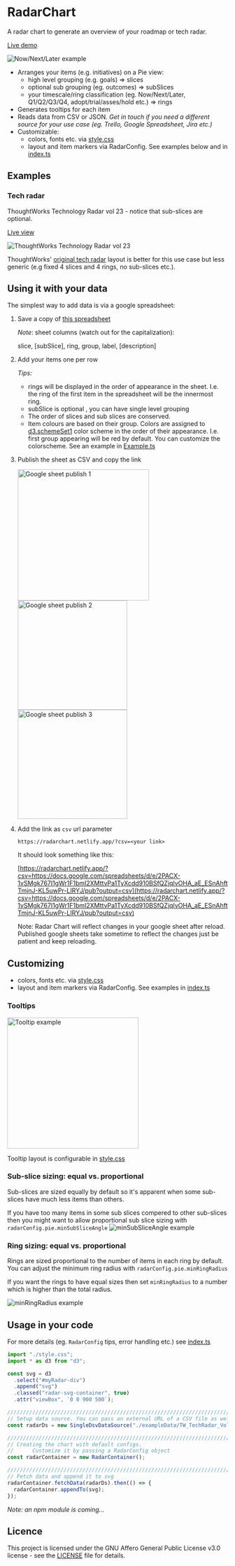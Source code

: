 # RadarChart

A radar chart to generate an overview of your roadmap or tech radar.

[Live demo](https://radarchart.netlify.app/?ex=2)

![Now/Next/Later example](docs/exampleImages/NowNextLater1.png)

- Arranges your items (e.g. initiatives) on a Pie view:
  - high level grouping (e.g. goals) => slices
  - optional sub grouping (eg. outcomes) => subSlices
  - your timescale/ring classification (eg. Now/Next/Later, Q1/Q2/Q3/Q4, adopt/trial/asses/hold etc.) => rings
- Generates tooltips for each item
- Reads data from CSV or JSON. _Get in touch if you need a different source for your use case (eg. Trello, Google Spreadsheet, Jira etc.)_
- Customizable:
  - colors, fonts etc. via [style.css](src/style.css)
  - layout and item markers via RadarConfig. See examples below and in [index.ts](src/index.ts)

## Examples

### Tech radar

ThoughtWorks Technology Radar vol 23 - notice that sub-slices are optional.

[Live view](https://radarchart.netlify.app/?ex=4)

![ThoughtWorks Technology Radar vol 23](docs/exampleImages/TW_TechRadar_Vol23.png)

ThoughtWorks' [original tech radar](https://www.thoughtworks.com/radar) layout is better for this use case but
less generic (e.g fixed 4 slices and 4 rings, no sub-slices etc.).

## Using it with your data

The simplest way to add data is via a google spreadsheet:

1.  Save a copy of [this spreadsheet](https://docs.google.com/spreadsheets/d/1gqbrntkGRWvXSzqCt-LjLCQyHzp8-vsI4BauvBBtHIE/)

    _Note_: sheet columns (watch out for the capitalization):

    slice, [subSlice], ring, group, label, [description]

1.  Add your items one per row

    _Tips:_

    - rings will be displayed in the order of appearance in the sheet. I.e. the ring of the first item in the spreadsheet will be the innermost ring.
    - subSlice is optional , you can have single level grouping
    - The order of slices and sub slices are conserved.
    - Item colours are based on their group. Colors are assigned to [d3.schemeSet1](https://github.com/d3/d3-scale-chromatic#schemeSet1) color scheme in the order of their appearance. I.e. first group appearing will be red by default. You can customize the colorscheme. See an example in [Example.ts](src/Example.ts)

1.  Publish the sheet as CSV and copy the link

    <img src="./docs/gSheetPublish1.png" alt="Google sheet publish 1" width="300"/>
    <img src="./docs/gSheetPublish2.png" alt="Google sheet publish 2" width="250"/>
    <img src="./docs/gSheetPublish3.png" alt="Google sheet publish 3" width="250"/>

1.  Add the link as `csv` url parameter

    `https://radarchart.netlify.app/?csv=<your link>`

    It should look something like this:

    [https://radarchart.netlify.app/?csv=https://docs.google.com/spreadsheets/d/e/2PACX-1vSMgk767I1gWr1F1bmI2XMttvPa1TyXcdd910BSfQZjqIvOHA_aE_ESnAhftTmjnJ-KL5uwPr-LIRYJ/pub?output=csv](https://radarchart.netlify.app/?csv=https://docs.google.com/spreadsheets/d/e/2PACX-1vSMgk767I1gWr1F1bmI2XMttvPa1TyXcdd910BSfQZjqIvOHA_aE_ESnAhftTmjnJ-KL5uwPr-LIRYJ/pub?output=csv)

    Note: Radar Chart will reflect changes in your google sheet after reload. Published google sheets take sometime to reflect the changes just be patient and keep reloading.

## Customizing

- colors, fonts etc. via [style.css](src/style.css)
- layout and item markers via RadarConfig. See examples in [index.ts](src/index.ts)

### Tooltips

<img src="docs/exampleImages/toolTipExample.png" alt="Tooltip example" width="300"/>

Tooltip layout is configurable in [style.css](src/style.css)

### Sub-slice sizing: equal vs. proportional

Sub-slices are sized equally by default so it's apparent when some sub-slices have much less items than others.

If you have too many items in some sub slices compered to other sub-slices then you might want to allow proportional sub slice sizing with `radarConfig.pie.minSubSliceAngle`
![minSubSliceAngle example](docs/exampleImages/minSubSliceAngleExample.png)

### Ring sizing: equal vs. proportional

Rings are sized proportional to the number of items in each ring by default. You can adjust the minimum ring radius with `radarConfig.pie.minRingRadius`

If you want the rings to have equal sizes then set `minRingRadius` to a number which is higher than the total radius.

![minRingRadius example](docs/exampleImages/minRingRadiusExample.png)

## Usage in your code

For more details (eg. `RadarConfig` tips, error handling etc.) see [index.ts](src/index.ts)

```ts
import "./style.css";
import * as d3 from "d3";

const svg = d3
  .select("#myRadar-div")
  .append("svg")
  .classed("radar-svg-container", true)
  .attr("viewBox", `0 0 900 500`);

//////////////////////////////////////////////////////////////////////////
// Setup data source. You can pass an external URL of a CSV file as well
const radarDs = new SingleDsvDataSource("./exampleData/TW_TechRadar_Vol23.csv");

//////////////////////////////////////////////////////////////////////////
// Creating the chart with default configs.
//      Customize it by passing a RadarConfig object
const radarContainer = new RadarContainer();

//////////////////////////////////////////////////////////////////////////
// Fetch data and append it to svg
radarContainer.fetchData(radarDs).then(() => {
  radarContainer.appendTo(svg);
});
```

_Note: an npm module is coming..._

## Licence

This project is licensed under the GNU Affero General Public License v3.0 license - see the [LICENSE](LICENSE) file for details.
